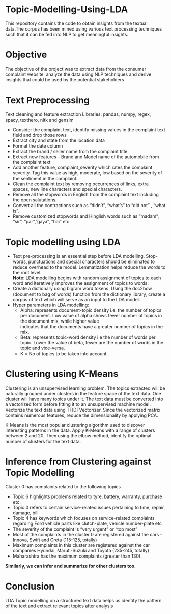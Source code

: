 # Topic-Modelling-Using-LDA
This repository contains the code to obtain insights from the textual data.The corpus has been mined using various text processing techniques such that it can be fed into NLP to get meaningful insights. 

# Objective
The objective of the project was to extract data from the consumer complaint website, analyze the data using NLP techniques and derive insights that could be used by the potential stakeholders

# Text Preprocessing
Text cleaning and feature extraction
Libraries: pandas, numpy, regex, spacy, texthero, nltk and gensim

* Consider the complaint text, identify missing values in the complaint text field and drop those rows
* Extract city and state from the location data
* Format the date column
* Extract the brand / seller name from the complaint title
* Extract new features – Brand and Model name of the automobile from the complaint text
* Add another feature, complaint_severity which rates the complaint severity. Tag this value as high, moderate, low based on the severity of the sentiment in the complaint. 
* Clean the complaint text by removing occurrences of links, extra spaces, new line characters and special characters. 
* Remove all the stopwords in English from the complaint text including the open salutations.
* Convert all the contractions such as “didn’t”, “what’s” to “did not” , “what is”.
* Remove customized stopwords and Hinglish words such as “madam”, “sir”, “par”,”gaya”, “hai” etc

# Topic modelling using LDA
* Text pre-processing is an essential step before LDA modelling.  Stop-words, punctuations and special characters should be eliminated to reduce overhead to the model. Lemmatization helps reduce the words to the root level.  
**Note**: LDA modelling begins with random assignment of topics to each word and iteratively improves the assignment of topics to words.
* Create a dictionary using bigram word tokens.  Using the doc2bow (document to bag of words) function from the dictionary library, create a corpus of text which will serve as an input to the LDA model.
* Hyper parameters in LDA modelling:
	* Alpha: represents document-topic density i.e. the number of topics per document. Low value of alpha shows fewer number of topics in the document mix, while higher value    
    indicates that the documents have a greater number of topics in the mix.
	* Beta: represents topic-word density i.e the number of words per topic.  Lower the value of beta, fewer are the number of words in the topic and vice-versa.
	* K = No of topics to be taken into account.

# Clustering using K-Means
Clustering is an unsupervised learning problem. The topics extracted will be naturally grouped under clusters in the feature space of the text data. One cluster will have many topics under it.  The text data must be converted into a vectorized form before fitting it to an unsupervised machine model.  Vectorize the text data using TFIDFVectorizer.   Since the vectorized matrix contains numerous features, reduce the dimensionality by applying PCA.  

K-Means is the most popular clustering algorithm used to discover interesting patterns in the data.  Apply K-Means with a range of clusters between 2 and 20.  Then using the elbow method, identify the optimal number of clusters for the text data. 

# Inference from Clustering against Topic Modelling 
Cluster 0 has complaints related to the following topics 
* Topic 6 highlights problems related to tyre, battery, warranty, purchase etc. 
* Topic 0 refers to certain service-related issues pertaining to time, repair, damage, bill
* Topic 4 has keywords which focuses on service-related complaints regarding Ford vehicle parts like clutch-plate, vehicle number-plate etc
* The severity of the complaint is “very urgent” or “top most”
* Most of the complaints in the cluster 0 are registered against the cars - Innova, Swift and Creta (115-125, totally)
* Maximum complaints in this cluster are registered against the car companies Hyundai, Maruti-Suzuki and Toyota (235-245, totally)
* Maharashtra has the maximum complaints (greater than 130).

**Similarly, we can infer and summarize for other clusters too.**


# Conclusion
LDA Topic modelling on a structured text data helps us identify the pattern of the text and extract relevant topics after analysis




